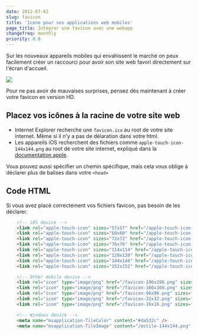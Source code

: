 ```yaml
---
date: 2012-07-02
slug: favicon
title: 'Icone pour vos applications web mobiles'
page_title: Intégrer une favicon avec une webapp
changefreq: monthly
priority: 0.8
---
```


Sur les nouveaux appareils mobiles qui envahissent le marché on peux facilement créer un raccourci pour avoir son site web favori directement sur l'écran d'accueil.

[![](blog/legacy/2012/07/5382639043_b671f6f3da.jpg?raw=true)](http://www.flickr.com/photos/yishiang/5382639043/)

Pour ne pas avoir de mauvaises surprises, pensez dès maintenant à créer votre favicon en version HD.

## Placez vos icônes à la racine de votre site web

- Internet Explorer recherche une `favicon.ico` au root de votre site internet.
  Même si il n'y a pas de délaration dans votre html.
- Les appareils iOS recherchent des fichiers comme `apple-touch-icon-144x144.png` au root de votre site internet, expliqué dans la [documentation apple](https://developer.apple.com/library/ios/DOCUMENTATION/AppleApplications/Reference/SafariWebContent/ConfiguringWebApplications/ConfiguringWebApplications.html).

Vous pouvez aussi spécifier un chemin spécifique, mais cela vous oblige à déclarer plus de balises dans votre `<head>`

## Code HTML

Si vous avez placé correctement vos fichiers favicon, pas besoin de les déclarer.

~~~ html
    <!-- iOS device -->
    <link rel="apple-touch-icon" sizes="57x57" href="/apple-touch-icon-57x57.png" />
    <link rel="apple-touch-icon" sizes="60x60" href="/apple-touch-icon-60x60.png" />
    <link rel="apple-touch-icon" sizes="72x72" href="/apple-touch-icon-72x72.png" />
    <link rel="apple-touch-icon" sizes="76x76" href="/apple-touch-icon-76x76.png" />
    <link rel="apple-touch-icon" sizes="114x114" href="/apple-touch-icon-114x114.png" />
    <link rel="apple-touch-icon" sizes="120x120" href="/apple-touch-icon-120x120.png" />
    <link rel="apple-touch-icon" sizes="144x144" href="/apple-touch-icon-144x144.png" />
    <link rel="apple-touch-icon" sizes="152x152" href="/apple-touch-icon-152x152.png" />

    <!-- Other mobile device -->
    <link rel="icon" type="image/png" href="/favicon-196x196.png" sizes="196x196" />
    <link rel="icon" type="image/png" href="/favicon-160x160.png" sizes="160x160" />
    <link rel="icon" type="image/png" href="/favicon-96x96.png" sizes="96x96" />
    <link rel="icon" type="image/png" href="/favicon-32x32.png" sizes="32x32" />
    <link rel="icon" type="image/png" href="/favicon-16x16.png" sizes="16x16" />

    <!-- Windows device -->
    <meta name="msapplication-TileColor" content="#da532c" />
    <meta name="msapplication-TileImage" content="/mstile-144x144.png" />
~~~
